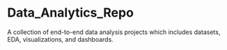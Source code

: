 # Data_Analytics_Repo
A collection of end-to-end data analysis projects which includes datasets, EDA, visualizations, and dashboards.
